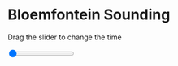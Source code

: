 <h1>Bloemfontein Sounding</h1>
<p>Drag the slider to change the time</p>

<div class="slidecontainer">
<input oninput='setImage(this)' class="slider" type="range" min="0" max="7" value="0" step="1" />
<img id='img'/>
</div>

<script>
var img = document.getElementById('img');
var img_array = ['/assets/images/skwt/skd_blm_wrfout_d01_2020-07-07_12:00:00.png',
'/assets/images/skwt/skd_blm_wrfout_d01_2020-07-07_18:00:00.png',
'/assets/images/skwt/skd_blm_wrfout_d01_2020-07-08_00:00:00.png',
'/assets/images/skwt/skd_blm_wrfout_d01_2020-07-08_06:00:00.png',
'/assets/images/skwt/skd_blm_wrfout_d01_2020-07-08_12:00:00.png',
'/assets/images/skwt/skd_blm_wrfout_d01_2020-07-08_18:00:00.png',
'/assets/images/skwt/skd_blm_wrfout_d01_2020-07-09_00:00:00.png',];
function setImage(obj)
{
        var value = obj.value;
        img.src = img_array[value];

}
</script>
